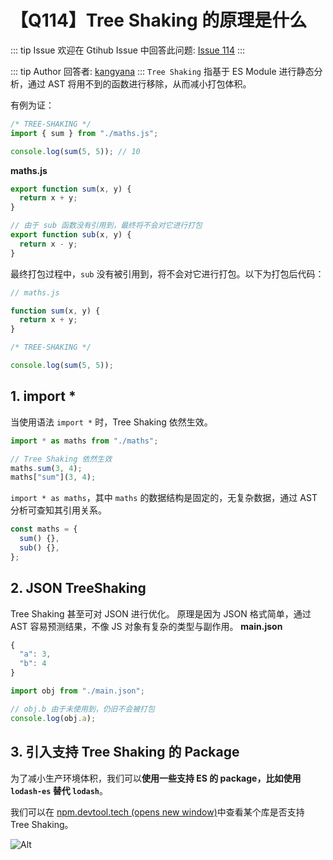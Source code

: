 # 【Q114】Tree Shaking 的原理是什么


::: tip Issue
欢迎在 Gtihub Issue 中回答此问题: [Issue 114](https://github.com/kangyana/daily-question/issues/114)
:::

::: tip Author
回答者: [kangyana](https://github.com/kangyana)
:::
`Tree Shaking` 指基于 ES Module 进行静态分析，通过 AST 将用不到的函数进行移除，从而减小打包体积。

有例为证：

```javascript
/* TREE-SHAKING */
import { sum } from "./maths.js";

console.log(sum(5, 5)); // 10
```

**maths.js**
```javascript
export function sum(x, y) {
  return x + y;
}

// 由于 sub 函数没有引用到，最终将不会对它进行打包
export function sub(x, y) {
  return x - y;
}
```

最终打包过程中，`sub` 没有被引用到，将不会对它进行打包。以下为打包后代码：

```javascript
// maths.js

function sum(x, y) {
  return x + y;
}

/* TREE-SHAKING */

console.log(sum(5, 5));
```

## 1. import *
当使用语法 `import *` 时，Tree Shaking 依然生效。
```javascript
import * as maths from "./maths";

// Tree Shaking 依然生效
maths.sum(3, 4);
maths["sum"](3, 4);
```

`import * as maths`，其中 `maths` 的数据结构是固定的，无复杂数据，通过 AST 分析可查知其引用关系。
```javascript
const maths = {
  sum() {},
  sub() {},
};
```

## 2. JSON TreeShaking
Tree Shaking 甚至可对 JSON 进行优化。
原理是因为 JSON 格式简单，通过 AST 容易预测结果，不像 JS 对象有复杂的类型与副作用。
**main.json**
```javascript
{
  "a": 3,
  "b": 4
}
```

```javascript
import obj from "./main.json";

// obj.b 由于未使用到，仍旧不会被打包
console.log(obj.a);
```

## 3. 引入支持 Tree Shaking 的 Package
为了减小生产环境体积，我们可以**使用一些支持 ES 的 package，比如使用 `lodash-es` 替代 `lodash`**。

我们可以在 [npm.devtool.tech (opens new window)](https://npm.devtool.tech/lodash-es)中查看某个库是否支持 Tree Shaking。

![Alt](https://cdn.jsdelivr.net/gh/shfshanyue/assets@master/src/lodash-es.60xosee62440.png)
